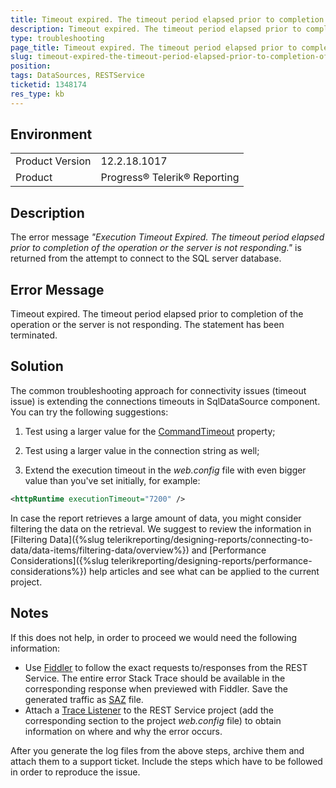 ```yaml
---
title: Timeout expired. The timeout period elapsed prior to completion of the operation or the server is not responding. The statement has been terminated.
description: Timeout expired. The timeout period elapsed prior to completion of the operation or the server is not responding. The statement has been terminated.
type: troubleshooting
page_title: Timeout expired. The timeout period elapsed prior to completion of the operation or the server is not responding. The statement has been terminated.
slug: timeout-expired-the-timeout-period-elapsed-prior-to-completion-of-the-operation-or-the-server-is-not-responding
position: 
tags: DataSources, RESTService
ticketid: 1348174
res_type: kb
---
```


## Environment
<table>
	<tr>
		<td>Product Version</td>
		<td>12.2.18.1017</td>
	</tr>
	<tr>
		<td>Product</td>
		<td>Progress® Telerik® Reporting</td>
	</tr>
</table>


## Description

The error message *"Execution Timeout Expired. The timeout period elapsed prior to completion of the operation or the server is not responding."* is returned from the attempt to connect to the SQL server database.

## Error Message

Timeout expired. The timeout period elapsed prior to completion of the operation or the server is not responding. The statement has been terminated.

## Solution

The common troubleshooting approach for connectivity issues (timeout issue) is extending the connections timeouts in SqlDataSource component. You can try the following suggestions:

1. Test using a larger value for the [CommandTimeout](/api/telerik.reporting.sqldatasource.html#collapsible-Telerik_Reporting_SqlDataSource_CommandTimeout) property;

2. Test using a larger value in the connection string as well;

3. Extend the execution timeout in the *web.config* file with even bigger value than you've set initially, for example:

```XML
<httpRuntime executionTimeout="7200" />
```

In case the report retrieves a large amount of data, you might consider filtering the data on the retrieval. We suggest to review the information in [Filtering Data]({%slug telerikreporting/designing-reports/connecting-to-data/data-items/filtering-data/overview%}) and [Performance Considerations]({%slug telerikreporting/designing-reports/performance-considerations%}) help articles and see what can be applied to the current project.


## Notes

If this does not help, in order to proceed we would need the following information:
- Use [Fiddler](https://www.telerik.com/fiddler) to follow the exact requests to/responses from the REST Service. The entire error Stack Trace should be available in the corresponding response when previewed with Fiddler. Save the generated traffic as [SAZ](https://docs.telerik.com/fiddler/Save-And-Load-Traffic/Tasks/CreateSAZ) file.
- Attach a [Trace Listener](https://docs.microsoft.com/en-us/dotnet/framework/debug-trace-profile/how-to-create-and-initialize-trace-listeners) to the REST Service project (add the corresponding section to the project *web.config* file) to obtain information on where and why the error occurs.

After you generate the log files from the above steps, archive them and attach them to a support ticket. Include the steps which have to be followed in order to reproduce the issue.
